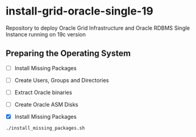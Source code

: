 # install-grid-oracle-single-19
Repository to deploy Oracle Grid Infrastructure and Oracle RDBMS Single Instance running on 19c version

## Preparing the Operating System

- [ ] Install Missing Packages
- [ ] Create Users, Groups and Directories
- [ ] Extract Oracle binaries
- [ ] Create Oracle ASM Disks

- [x] Install Missing Packages

```sh
./install_missing_packages.sh
```